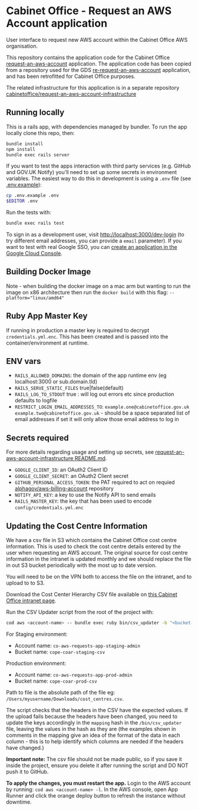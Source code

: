 Cabinet Office - Request an AWS Account application
===============================================

User interface to request new AWS account within the Cabinet Office AWS organisation.

This repository contains the application code for the Cabinet Office [request-an-aws-account](https://github.com/cabinetoffice/request-an-aws-account) application. The application code has been copied from a repository used for the GDS [re-request-an-aws-account](https://github.com/alphagov/re-request-an-aws-account) application, and has been retrofitted for Cabinet Office purposes.


The related infrastructure for this application is in a separate repository [cabinetoffice/request-an-aws-account-infrastructure](https://github.com/cabinetoffice/request-an-aws-account-infrastructure)


Running locally
---------------

This is a rails app, with dependencies managed by bundler. To run the app locally clone this repo, then:

```sh
bundle install
npm install
bundle exec rails server
```

If you want to test the apps interaction with third party services (e.g. GitHub
and GOV.UK Notify) you'll need to set up some secrets in environment variables.
The easiest way to do this in development is using a `.env` file (see [.env.example](.env.example)):

```sh
cp .env.example .env
$EDITOR .env
```

Run the tests with:

```sh
bundle exec rails test
```

To sign in as a development user, visit <http://localhost:3000/dev-login> (to try different email addresses, you can provide a `email` parameter). If you want to test with real Google SSO, you can [create an application in the Google Cloud Console](https://console.developers.google.com/apis/credentials).


Building Docker Image
--------------------

Note - when building the docker image on a mac arm but wanting to run the image on x86 architecture then run the `docker build` with this flag: `--platform="linux/amd64"`

Ruby App Master Key
-------------------

If running in production a master key is required to decrypt `credentials.yml.enc`. This has been created and is passed into the container/environment at runtime.


ENV vars
--------

  - `RAILS_ALLOWED_DOMAINS`: the domain of the app runtime env (eg localhost:3000 or sub.domain.tld)
  - `RAILS_SERVE_STATIC_FILES` true|false(default)
  - `RAILS_LOG_TO_STDOUT` true : will log out errors etc since production defaults to logfile
  - `RESTRICT_LOGIN_EMAIL_ADDRESSES_TO`: `example.one@cabinetoffice.gov.uk example.two@cabinetoffice.gov.uk` - should be a space separated list of email addresses if set it will only allow those email address to log in

Secrets required
-----------

For more details regarding usage and setting up secrets, see [request-an-aws-account-infrastructure README.md](https://github.com/cabinetoffice/request-an-aws-account-infrastructure/blob/main/README.md).

  - `GOOGLE_CLIENT_ID`: an OAuth2 Client ID
  - `GOOGLE_CLIENT_SECRET`: an OAuth2 Client secret
  - `GITHUB_PERSONAL_ACCESS_TOKEN`: the PAT required to act on requied [alphagov/aws-billing-account](https://github.com/alphagov/aws-billing-account) repository
  - `NOTIFY_API_KEY`: a key to use the Notify API to send emails
  - `RAILS_MASTER_KEY`: the key that has been used to encode `config/credentials.yml.enc`

Updating the Cost Centre Information
-----------

We have a csv file in S3 which contains the Cabinet Office cost centre information. This is used to check the cost centre details entered by the user when requesting an AWS account. The original source for cost centre information in the intranet is updated monthly and we should replace the file in out S3 bucket periodically with the most up to date version.

You will need to be on the VPN both to access the file on the intranet, and to upload to to S3. 

Download the Cost Center Hierarchy CSV file available on [this Cabinet Office intranet page](https://intranet.cabinetoffice.gov.uk/managing-people-and-services/corporate-services-directory/cdt-information-hub/co-reporting/cabinet-office-cost-centres/).

Run the CSV Updater script from the root of the project with:
```sh
cod aws <account-name> -- bundle exec ruby bin/csv_updater -b "<bucket-name>" -f "<path-to-file>"
```
For Staging environment:
- Account name: ```co-aws-requests-app-staging-admin```
- Bucket name: ```cope-coar-staging-csv```

Production environment:
- Account name: ```co-aws-requests-app-prod-admin```
- Bucket name: ```cope-coar-prod-csv```

Path to file is the absolute path of the file eg: ```/Users/myusername/Downloads/cost_centres.csv```.

The script checks that the headers in the CSV have the expected values. If the upload fails because the headers have been changed, you need to update the keys accordingly in the ```mapping``` hash in the ```/bin/csv_updater``` file, leaving the values in the hash as they are (the examples shown in comments in the mapping give an idea of the format of the data in each column - this is to help identify which columns are needed if the headers have changed.)  

**Important note:** The csv file should not be made public, so if you save it inside the project, ensure you delete it after running the script and DO NOT push it to GitHub. 

**To apply the changes, you must restart the app.** 
Login to the AWS account by running: ```cod aws <account-name> -l```.
In the AWS console, open App Runner and click the orange deploy button to refresh the instance without downtime.
